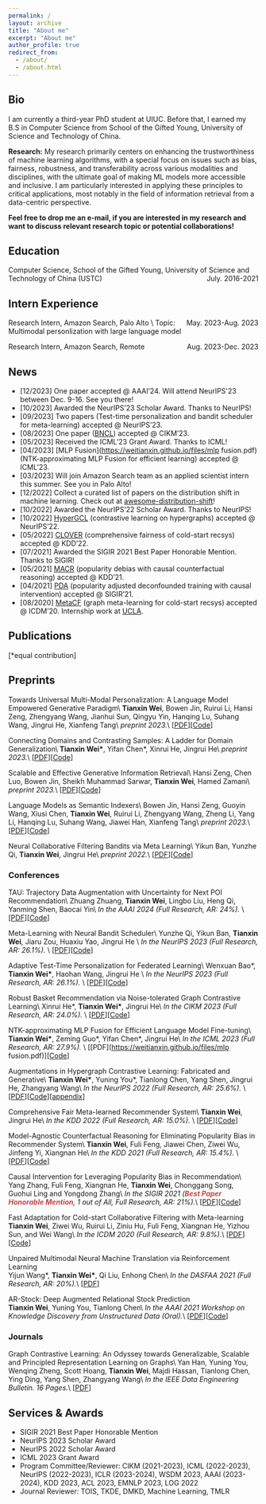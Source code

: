 ```yaml
---
permalink: /
layout: archive
title: "About me"
excerpt: "About me"
author_profile: true
redirect_from: 
  - /about/
  - /about.html
---
```


## Bio

I am currently a third-year PhD student at UIUC. Before that, I earned my B.S in Computer Science from School of the Gifted Young, University of Science and Technology of China. 

**Research:** My research primarily centers on enhancing the trustworthiness of machine learning algorithms, with a special focus on issues such as bias, fairness, robustness, and transferability across various modalities and disciplines, with the ultimate goal of making ML models more accessible and inclusive. I am particularly interested in applying these principles to critical applications, most notably in the field of information retrieval from a data-centric perspective.

<!-- My research mainly focuses on trustworthy machine learning, graph representation learning, and data-centric AI. I am particularly interested in improving the efficiency, robustness and fairness of machine learning models across various modalities and disciplines, with the ultimate goal of making ML models more accessible and inclusive. -->

**Feel free to drop me an e-mail, if you are interested in my research and want to discuss relevant research topic or potential collaborations!**

<!-- Techniques that I'm interested in (but not limited to) are contrastive learning, graph neural network and causal inference. -->

## Education
Computer Science, School of the Gifted Young, University of Science and Technology of China (USTC) <span style="float:right;">July. 2016-2021</span>

## Intern Experience

Research Intern, Amazon Search, Palo Alto <span style="float:right;">May. 2023-Aug. 2023</span>\\
Topic: Multimodal personlization with large language model

Research Intern, Amazon Search, Remote <span style="float:right;">Aug. 2023-Dec. 2023</span>

## News
* [12/2023] One paper accepted @ AAAI’24. Will attend NeurIPS'23 between Dec. 9-16. See you there!
* [10/2023] Awarded the NeurIPS’23 Scholar Award. Thanks to NeurIPS!
* [09/2023] Two papers (Test-time personalization and bandit scheduler for meta-learning) accepted @ NeurIPS’23.
* [08/2023] One paper ([BNCL](https://weitianxin.github.io/files/CIKM23.pdf)) accepted @ CIKM’23.
* [05/2023] Received the ICML’23 Grant Award. Thanks to ICML!
* [04/2023] [MLP Fusion](https://weitianxin.github.io/files/mlp fusion.pdf) (NTK-approximating MLP Fusion for efficient learning) accepted @ ICML’23.
* [03/2023] Will join Amazon Search team as an applied scientist intern this summer. See you in Palo Alto!
* [12/2022] Collect a curated list of papers on the distribution shift in machine learning. Check out at [awesome-distribution-shift](https://github.com/weitianxin/awesome-distribution-shift)!
* [10/2022] Awarded the NeurIPS’22 Scholar Award. Thanks to NeurIPS!
* [10/2022] [HyperGCL](https://arxiv.org/abs/2210.03801) (contrastive learning on hypergraphs) accepted @ NeurIPS’22.
* [05/2022] [CLOVER](https://arxiv.org/abs/2206.04789) (comprehensive fairness of cold-start recsys) accepted @ KDD’22.
* [07/2021] Awarded the SIGIR 2021 Best Paper Honorable Mention. Thanks to SIGIR!
* [05/2021] [MACR](https://arxiv.org/abs/2010.15363) (popularity debias with causal counterfactual reasoning) accepted @ KDD’21.
* [04/2021] [PDA](https://arxiv.org/abs/2105.06067) (popularity adjusted deconfounded training with causal intervention) accepted @ SIGIR’21.
* [08/2020] [MetaCF](../files/ICDM_2020_MetaCF.pdf) (graph meta-learning for cold-start recsys) accepted @ ICDM’20. Internship work at [UCLA](https://web.cs.ucla.edu/~yzsun/).

<!-- # Research Experience


Visiting scholar in Prof. **Wei Wang** & **Yizhou Sun**’s group <span style="float:right;">July. 2019 - Sept.2019</span>  
Department of Computer Science, University of California, Los Angeles, USA 

Remote research intern in Prof. **Zhangyang Wang**’s group  	                                          <span style="float:right;">May. 2020 – Present</span>  
Department of Electrical & Computer Engineering, University of Texas at Austin, USA

Remote intern advised by Dr. **Ruirui Li** and Dr. **Oguz Elibol** in Amazon Alexa Group  	                            <span style="float:right;">Aug. 2020 – Present</span>

Research intern advised by Prof. **Xiangnan He**             <span style="float:right;">March. 2019 – Present</span>   
Department of Data Science, USTC, China  
Also co-advised by Dr. **Fuli Feng** in National University of Singapore -->


## Publications
[*equal contribution]

## Preprints

Towards Universal Multi-Modal Personalization: A Language Model Empowered Generative Paradigm\\
**Tianxin Wei**, Bowen Jin, Ruirui Li, Hansi Zeng, Zhengyang Wang, Jianhui Sun, Qingyu Yin, Hanqing Lu, Suhang Wang, Jingrui He, Xianfeng Tang\\
*preprint 2023.*\\
[[PDF](TBD)][[Code](TBD)]

Connecting Domains and Contrasting Samples: A Ladder for Domain Generalization\\
**Tianxin Wei\***, Yifan Chen\*, Xinrui He, Jingrui He\\
*preprint 2023.*\\
[[PDF](TBD)][[Code](TBD)]

Scalable and Effective Generative Information Retrieval\\
Hansi Zeng, Chen Luo, Bowen Jin, Sheikh Muhammad Sarwar, **Tianxin Wei**, Hamed Zamani\\
*preprint 2023.*\\
[[PDF](https://arxiv.org/pdf/2311.09134.pdf)][[Code](TBD)]

Language Models as Semantic Indexers\\
Bowen Jin, Hansi Zeng, Guoyin Wang, Xiusi Chen, **Tianxin Wei**, Ruirui Li, Zhengyang Wang, Zheng Li, Yang Li, Hanqing Lu, Suhang Wang, Jiawei Han, Xianfeng Tang\\
*preprint 2023.*\\
[[PDF](https://arxiv.org/pdf/2310.07815v1.pdf)][[Code](TBD)]

Neural Collaborative Filtering Bandits via Meta Learning\\
Yikun Ban, Yunzhe Qi, **Tianxin Wei**, Jingrui He\\
*preprint 2022.*\\
[[PDF](https://arxiv.org/abs/2201.13395)][[Code](https://github.com/banyikun/Meta_Ban)]

### Conferences

TAU: Trajectory Data Augmentation with Uncertainty for Next POI Recommendation\\
Zhuang Zhuang, **Tianxin Wei**, Lingbo Liu, Heng Qi, Yanming Shen, Baocai Yin\\
*In the AAAI 2024 (Full Research, AR: 24%).* \\
[[PDF](TBD)][[Code](TBD)]

Meta-Learning with Neural Bandit Scheduler\\
Yunzhe Qi, Yikun Ban, **Tianxin Wei**, Jiaru Zou, Huaxiu Yao, Jingrui He \\
*In the NeurIPS 2023 (Full Research, AR: 26.1%).* \\
[[PDF](TBD)][[Code](TBD)]

Adaptive Test-Time Personalization for Federated Learning\\
Wenxuan Bao\*, **Tianxin Wei\***, Haohan Wang, Jingrui He \\
*In the NeurIPS 2023 (Full Research, AR: 26.1%).* \\
[[PDF](TBD)][[Code](TBD)]

Robust Basket Recommendation via Noise-tolerated Graph Contrastive Learning\\
Xinrui He\*, **Tianxin Wei\***, Jingrui He\\
*In the CIKM 2023 (Full Research, AR: 24.0%).* \\
[[PDF](https://weitianxin.github.io/files/CIKM23.pdf)][[Code](TBD)]

NTK-approximating MLP Fusion for Efficient Language Model Fine-tuning\\
**Tianxin Wei\***, Zeming Guo\*, Yifan Chen\*, Jingrui He\\
*In the ICML 2023 (Full Research, AR: 27.9%).* \\
[[PDF](https://weitianxin.github.io/files/mlp fusion.pdf)][[Code](https://github.com/weitianxin/mlp_fusion)]

Augmentations in Hypergraph Contrastive Learning: Fabricated and Generative\\
**Tianxin Wei\***, Yuning You\*, Tianlong Chen, Yang Shen, Jingrui He, Zhangyang Wang\\
*In the NeurIPS 2022 (Full Research, AR: 25.6%).* \\
[[PDF](https://arxiv.org/abs/2210.03801)][[Code](https://github.com/weitianxin/HyperGCL)][[appendix](../files/neurips22_hypergcl_appendix.pdf)]

Comprehensive Fair Meta-learned Recommender System\\
**Tianxin Wei**, Jingrui He\\
*In the KDD 2022 (Full Research, AR: 15.0%).* \\
[[PDF](https://arxiv.org/abs/2206.04789)][[Code](https://github.com/weitianxin/CLOVER)]

Model-Agnostic Counterfactual Reasoning for Eliminating Popularity Bias in Recommender System\\
**Tianxin Wei**, Fuli Feng, Jiawei Chen, Ziwei Wu, Jinfeng Yi, Xiangnan He\\
*In the KDD 2021 (Full Research, AR: 15.4%).* \\
[[PDF](https://arxiv.org/abs/2010.15363)][[Code](https://github.com/weitianxin/MACR)]

Causal Intervention for Leveraging Popularity Bias in Recommendation\\
Yang Zhang, Fuli Feng, Xiangnan He, **Tianxin Wei**, Chonggang Song, Guohui Ling and Yongdong Zhang\\
*In the SIGIR 2021 (**<font color='#c64444'>Best Paper Honorable Mention</font>**, 1 out of All, Full Research, AR: 21%).*\\
[[PDF](https://arxiv.org/abs/2105.06067)][[Code](https://github.com/zyang1580/PDA)]

Fast Adaptation for Cold-start Collaborative Filtering with Meta-learning  
**Tianxin Wei**, Ziwei Wu, Ruirui Li, Ziniu Hu, Fuli Feng, Xiangnan He, Yizhou Sun, and Wei Wang\\
*In the ICDM 2020 (Full Research, AR: 9.8%).*\\
[[PDF](../files/ICDM_2020_MetaCF.pdf)][[Code](https://drive.google.com/file/d/1_UaPcCQLaEEWUCsMTRIgsvtWqorqsnUm/view?usp=sharing)]

Unpaired Multimodal Neural Machine Translation via Reinforcement Learning  
Yijun Wang\*, **Tianxin Wei\***, Qi Liu, Enhong Chen\\
*In the DASFAA 2021 (Full Research, AR: 20%).*\\
[[PDF](https://www.springerprofessional.de/en/unpaired-multimodal-neural-machine-translation-via-reinforcement/19040758)]

AR-Stock: Deep Augmented Relational Stock Prediction  
**Tianxin Wei**, Yuning You, Tianlong Chen\\
*In the AAAI 2021 Workshop on Knowledge Discovery from Unstructured Data (Oral).*\\
[[PDF](../files/AAAI21_ARStock.pdf)][[Code](https://github.com/weitianxin/FiAI_AR-Stock)]

### Journals

Graph Contrastive Learning: An Odyssey towards Generalizable, Scalable and Principled Representation Learning on Graphs\\
Yan Han, Yuning You, Wenqing Zheng, Scott Hoang, **Tianxin Wei**, Majdi Hassan, Tianlong Chen, Ying Ding, Yang Shen, Zhangyang Wang\\
*In the IEEE Data Engineering Bulletin. 16 Pages.*\\
[[PDF](http://sites.computer.org/debull/A23june/p78.pdf)]




## Services & Awards
* SIGIR 2021 Best Paper Honorable Mention
* NeurIPS 2023 Scholar Award
* NeurIPS 2022 Scholar Award
* ICML 2023 Grant Award
* Program Committee/Reviewer: CIKM (2021-2023), ICML (2022-2023), NeurIPS (2022-2023), ICLR (2023-2024), WSDM 2023, AAAI (2023-2024), KDD 2023, ACL 2023, EMNLP 2023, LOG 2022
* Journal Reviewer: TOIS, TKDE, DMKD, Machine Learning, TMLR

<!-- 
# Working Projects

**Conversational Gradient Recommendation**  
Working Paper 2021
Advisor: Prof. X

**Adversarial Training Method for Robustness in Natural Language Processing**  
Working Paper 2020
Advisor: Prof. Zhangyang Wang

**Automated Meta-path Discovery on Large-scale Knowledge Graph via Meta-learning**  
Working Paper 2020
Advisor: Prof. Yizhou Sun & Prof. Wei Wang


Zero parallel corpus Multimodal neural machine translation method. 		         <span style="float:right;">Number: CN110245364A</span>  
Enhong Chen, Qi Liu, Yijun Wang, **Tianxin Wei**

A meta-learning recommendation method for cold-start users.                                             <span style="float:right;">Being Processed</span>  
Xiangnan He, **Tianxin Wei**, Ziwei Wu, Fuli Feng

Mitigating popularity bias in recommendation system via causal inference                       <span style="float:right;">Being Processed</span>  
Xiangnan He, **Tianxin Wei**, Fuli Feng, Jiawei Chen, Jinfeng Yi -->





<script type="text/javascript" src="//rf.revolvermaps.com/0/0/8.js?i=50foqt3ndx5&amp;m=0&amp;c=ff0000&amp;cr1=ffffff&amp;f=arial&amp;l=33" async="async"></script>






